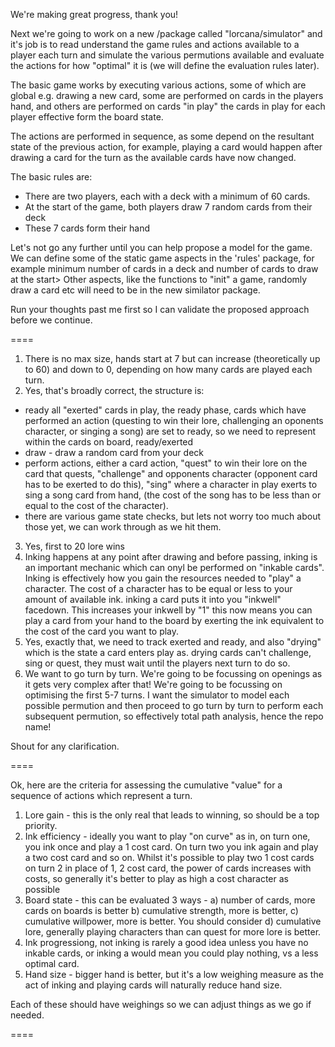 We're making great progress, thank you!

Next we're going to work on a new /package called "lorcana/simulator" and it's job is to read understand the game rules and actions available to a player each turn and simulate the various permutions available and evaluate the actions for how "optimal" it is (we will define the evaluation rules later).

The basic game works by executing various actions, some of which are global e.g. drawing a new card, some are performed on cards in the players hand, and others are performed on cards "in play" the cards in play for each player effective form the board state.

The actions are performed in sequence, as some depend on the resultant state of the previous action, for example, playing a card would happen after drawing a card for the turn as the available cards have now changed.

The basic rules are: 
- There are two players, each with a deck with a minimum of 60 cards.
- At the start of the game, both players draw 7 random cards from their deck
- These 7 cards form their hand

Let's not go any further until you can help propose a model for the game. We can define some of the static game aspects in the 'rules' package, for example minimum number of cards in a deck and number of cards to draw at the start>
Other aspects, like the functions to "init" a game, randomly draw a card etc will need to be in the new similator package.

Run your thoughts past me first so I can validate the proposed approach before we continue.

====
1. There is no max size, hands start at 7 but can increase (theoretically up to 60) and down to 0, depending on how many cards are played each turn.
2. Yes, that's broadly correct, the structure is:
- ready all "exerted" cards in play, the ready phase, cards which have performed an action (questing to win their lore, challenging an oponents character, or singing a song) are set to ready, so we need to represent within the cards on board, ready/exerted
- draw - draw a random card from your deck
- perform actions, either a card action, "quest" to win their lore on the card that quests, "challenge" and opponents character (opponent card has to be exerted to do this), "sing" where a character in play exerts to sing a song card from hand, (the cost of the song has to be less than or equal to the cost of the character).
- there are various game state checks, but lets not worry too much about those yet, we can work through as we hit them.
3. Yes, first to 20 lore wins
4. Inking happens at any point after drawing and before passing, inking is an important mechanic which can onyl be performed on "inkable cards". Inking is effectively how you gain the resources needed to "play" a character. The cost of a character has to be equal or less to your amount of available ink. inking a card puts it into you "inkwell" facedown. This increases your inkwell by "1" this now means you can play a card from your hand to the board by exerting the ink equivalent to the cost of the card you want to play.
5. Yes, exactly that, we need to track exerted and ready, and also "drying" which is the state a card enters play as. drying cards can't challenge, sing or quest, they must wait until the players next turn to do so.
6. We want to go turn by turn. We're going to be focussing on openings as it gets very complex after that! We're going to be focussing on optimising the first 5-7 turns. I want the simulator to model each possible permution and then proceed to go turn by turn to perform each subsequent permution, so effectively total path analysis, hence the repo name! 

Shout for any clarification.

====

Ok, here are the criteria for assessing the cumulative "value" for a sequence of actions which represent a turn.
1. Lore gain - this is the only real that leads to winning, so should be a top priority.
2. Ink efficiency - ideally you want to play "on curve" as in, on turn one, you ink once and play a 1 cost card. On turn two you ink again and play a two cost card and so on. Whilst it's possible to play two 1 cost cards on turn 2 in place of 1, 2 cost card, the power of cards increases with costs, so generally it's better to play as high a cost character as possible
2. Board state - this can be evaluated 3 ways - a) number of cards, more cards on boards is better b) cumulative strength, more is better, c) cumulative willpower, more is better. You should consider d) cumulative lore, generally playing characters than can quest for more lore is better.
3. Ink progressiong, not inking is rarely a good idea unless you have no inkable cards, or inking a would mean you could play nothing, vs a less optimal card.
4. Hand size - bigger hand is better, but it's a low weighing measure as the act of inking and playing cards will naturally reduce hand size.  

Each of these should have weighings so we can adjust things as we go if needed.

====
